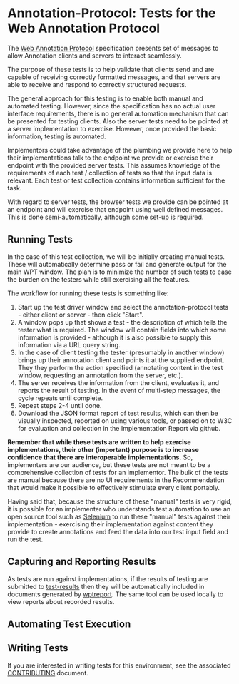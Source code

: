 Annotation-Protocol: Tests for the Web Annotation Protocol
==========================================================

The [Web Annotation Protocol](https://www.w3.org/TR/annotation-protocol)
specification presents set of messages to allow Annotation clients and servers
to interact seamlessly.

The purpose of these tests is to help validate that clients send and are
capable of receiving correctly formatted messages, and that servers are
able to receive and respond to correctly structured requests.

The general approach for this testing is to enable both manual and
automated testing. However, since the specification has no actual user
interface requirements, there is no general automation mechanism that
can be presented for testing clients.  Also the server tests need to be
pointed at a server implementation to exercise.  However, once provided
the basic information, testing is automated.

Implementors could take advantage of the plumbing we provide here to
help their implementations talk to the endpoint we provide or exercise
their endpoint with the provided server tests.  This assumes knowledge
of the requirements of each test / collection of tests so that the input
data is relevant.  Each test or test collection contains information
sufficient for the task.

With regard to server tests, the browser tests we provide can be
pointed at an endpoint and will exercise that endpoint using well
defined messages.  This is done semi-automatically, although some set-up
is required.

Running Tests
-------------

In the case of this test collection, we will be initially creating manual
tests.  These will automatically determine pass or fail and generate output for
the main WPT window.  The plan is to minimize the number of such tests to
ease the burden on the testers while still exercising all the features.

The workflow for running these tests is something like:

1. Start up the test driver window and select the annotation-protocol tests -
   either client or server - then click "Start".
2. A window pops up that shows a test - the description of which tells the
   tester what is required.  The window will contain fields into which some
   information is provided - although it is also possible to supply this
   information via a URL query string.
3. In the case of client testing the tester (presumably in another window) brings up their
   annotation client and points it at the supplied endpoint.  They they perform the
   action specified (annotating content in the test window, requesting an annotation from the server, etc.).
4. The server receives the information from the client, evaluates it, and reports the result of testing.
   In the event of multi-step messages, the cycle repeats until complete.
5. Repeat steps 2-4 until done.
6. Download the JSON format report of test results, which can then be visually
   inspected, reported on using various tools, or passed on to W3C for
   evaluation and collection in the Implementation Report via github.

**Remember that while these tests are written to help exercise implementations,
their other (important) purpose is to increase confidence that there are
interoperable implementations.** So, implementers are our audience, but these
tests are not meant to be a comprehensive collection of tests for an implementor.
The bulk of the tests are manual because there are no UI requirements in the
Recommendation that would make it possible to effectively stimulate every client portably.

Having said that, because the structure of these "manual" tests is very rigid,
it is possible for an implementer who understands test automation to use an
open source tool such as [Selenium](http://www.seleniumhq.org/) to run these
"manual" tests against their implementation - exercising their implementation
against content they provide to create annotations and feed the data into our
test input field and run the test.

Capturing and Reporting Results
-------------------------------

As tests are run against implementations, if the results of testing are
submitted to [test-results](https://github.com/w3c/test-results/) then they will
be automatically included in documents generated by
[wptreport](https://www.github.com/w3c/wptreport). The same tool can be used
locally to view reports about recorded results.

Automating Test Execution
-------------------------

Writing Tests
-------------

If you are interested in writing tests for this environment, see the
associated [CONTRIBUTING](CONTRIBUTING.md) document.
